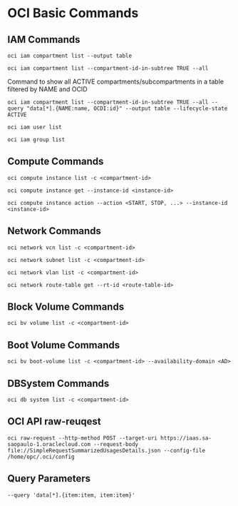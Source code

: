 # OCI Basic Commands
## IAM Commands
```
oci iam compartment list --output table
```
```
oci iam compartment list --compartment-id-in-subtree TRUE --all
```
Command to show all ACTIVE compartments/subcompartments in a table filtered by NAME and OCID
```
oci iam compartment list --compartment-id-in-subtree TRUE --all --query "data[*].{NAME:name, OCDI:id}" --output table --lifecycle-state ACTIVE
```
```
oci iam user list
```
```
oci iam group list
```
## Compute Commands
```
oci compute instance list -c <compartment-id>
```
```
oci compute instance get --instance-id <instance-id>
```
```
oci compute instance action --action <START, STOP, ...> --instance-id <instance-id>
```
## Network Commands
```
oci network vcn list -c <compartment-id>
```
```
oci network subnet list -c <compartment-id>
```
```
oci network vlan list -c <compartment-id>
```
```
oci network route-table get --rt-id <route-table-id>
```
## Block Volume Commands
```
oci bv volume list -c <compartment-id>
```
## Boot Volume Commands
```
oci bv boot-volume list -c <compartment-id> --availability-domain <AD>
```
## DBSystem Commands
```
oci db system list -c <compartment-id>
```
## OCI API raw-reuqest
```
oci raw-request --http-method POST --target-uri https://iaas.sa-saopaulo-1.oraclecloud.com --request-body file://SimpleRequestSummarizedUsagesDetails.json --config-file /home/opc/.oci/config
```
## Query Parameters
```
--query 'data[*].{item:item, item:item}'
```
